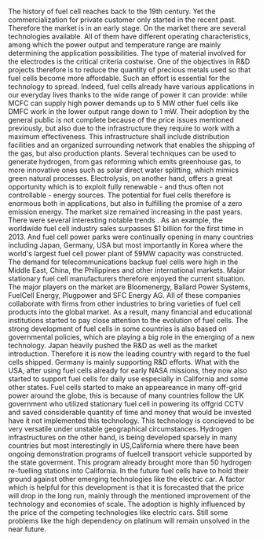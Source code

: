 The history of fuel cell reaches back to the 19th century. Yet the commercialization for private customer only started in the recent past. Therefore the market is in an early stage. On the market there are several technologies available. All of them have different operating characteristics, among which the power output and temperature range are mainly determining the application possibilities. The type of material involved for the electrodes is the critical criteria costwise. One of the objectives in R&D projects therefore is to reduce the quantity of precious metals used so that fuel cells become more affordable. Such an effort is essential for the technology to spread. Indeed, fuel cells already have various applications in our everyday lives thanks to the wide range of power it can provide: while MCFC can supply high power demands up to 5 MW other fuel cells like DMFC work in the lower output range down to 1 mW. Their adoption by the general public is not complete because of the price issues mentioned previously, but also due to the infrastructure they require to work with a maximum effectiveness. This infrastructure shall include distribution facilities and an organized surrounding network that enables the shipping of the gas, but also production plants. Several techniques can be used to generate hydrogen, from gas reforming which emits greenhouse gas, to more innovative ones such as solar direct water splitting, which mimics green natural processes. Electrolysis, on another hand, offers a great opportunity which is to exploit fully renewable - and thus often not controllable - energy sources. The potential for fuel cells therefore is enormous both in applications, but also in fulfilling the promise of a zero emission energy.
The market size remained increasing in the past years. There were several interesting notable trends . As an example, the worldwide fuel cell industry sales surpasses $1 billion for the first time in 2013. And  fuel cell power parks were continually opening in many countries including Japan, Germany, USA but most importantly in Korea where the world's largest fuel cell power plant of 59MW capacity was constructed. The demand for telecommunications backup fuel cells were high in the Middle East, China, the Philippines and other international markets. Major stationary fuel cell manufacturers therefore enjoyed the current situation. The major players on the market are Bloomenergy, Ballard Power Systems, FuelCell Energy, Plugpower and SFC Energy AG. All of these companies collaborate with firms from other industries to bring varieties of fuel cell products into the global market. As a result, many financial and educational institutions started to pay close attention to the evolution of fuel cells.
The strong development of fuel cells in some countries is also based on governmental policies, which are playing a big role in the emerging of a new technology. Japan heavily pushed the R&D as well as the market introduction. Therefore it is now the leading country with regard to the fuel cells shipped. Germany is mainly supporting R&D efforts. What with the USA, after using fuel cells already for early NASA missions, they now also started to support fuel cells for daily use especially in California and some other states.
Fuel cells started to make an appeareance in many off-grid power around the globe, this is because of many countries follow the UK government who utilized stationary fuel cell in powering its offgrid CCTV and saved considerable quantity of time and money that would be invested have it not implemented this technology. This technology is concieved to be very versatile under unstable geographical circumstances. Hydrogen infrastructures on the other hand, is being developed sparsely in many countries but most interestingly in US,California where there  have been ongoing demonstration programs of fuelcell transport vehicle supported by the state goverment. This program already brought more than 50 hydrogen re-fuelling stations into California. 
In the future fuel cells have to hold their ground against other emerging technologies like the electric car. A factor which is helpful for this development is that it is forecasted that the price will drop in the long run, mainly through the mentioned improvement of the technology and economies of scale. The adoption is highly influenced by the price of the competing technologies like electric cars. Still some problems like the high dependency on platinum will remain unsolved in the near future.
